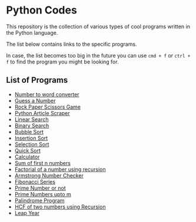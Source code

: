 # Python Codes

This repository is the collection of various types of cool programs written in the Python language. 

The list below contains links to the specific programs.

In case, the list becomes too big in the future you can use `cmd + f` or `ctrl + f` to find the program you might be looking for.

## List of Programs

- [Number to word converter](./programs/numbertoword.py)
- [Guess a Number](./programs/guessnumber.py)
- [Rock Paper Scissors Game](./programs/rockpaperscissors.py)
- [Python Article Scraper](./programs/articlescraper.py)
- [Linear Search](./programs/linearsearch.py)
- [Binary Search](./programs/binarysearch.py)
- [Bubble Sort](./programs/bubblesort.py)
- [Insertion Sort](./programs/insertionsort.py)
- [Selection Sort](./programs/selectionsort.py)
- [Quick Sort](./programs/quicksort.py)
- [Calculator](./programs/calculator.py)
- [Sum of first n numbers](./programs/sumofnnaturalnumbers.py)
- [Factorial of a number using recursion](./programs/factorial.py)
- [Armstrong Number Checker](./programs/armstrongnumber.py)
- [Fibonacci Series](./programs/Fibonacci.py)
- [Prime Number or not](./programs/primenumber.py)
- [Prime Numbers upto m](./programs/primenumberseries.py)
- [Palindrome Program](./programs/palindrome.py)
- [HCF of two numbers using Recursion](./programs/hcf.py)
- [Leap Year](./programs/leapyear.py)
